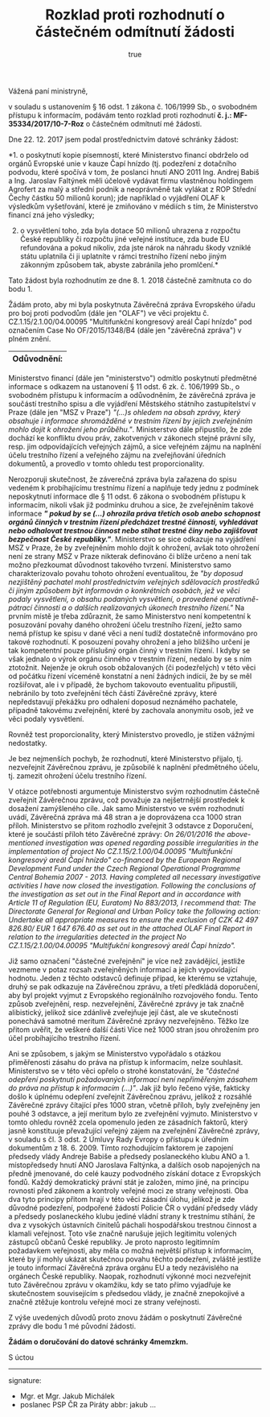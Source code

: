 ﻿---
title:      Rozklad proti rozhodnutí o částečném odmítnutí žádosti
author:
   name:    Jakub Michálek
   phone:   +420 775 978 550
   ds:      4memzkm
   mail:    jakub.michalek@pirati.cz
our:
   name:    Poslanecký klub Pirátů
   sign:    JMI \#8997
your:
   name:    
      -     Ministerstvo financí
   note:
      -     k rukám ministryně financí
      -     JUDr. Aleny Schillerové, Ph.D.
   ds:
      -     xzeaauv
style:      letter
reminder:   true
---

Vážená paní ministryně,

v souladu s ustanovením § 16 odst. 1 zákona č. 106/1999 Sb., o svobodném přístupu k informacím, podávám tento rozklad proti rozhodnutí **č. j.: MF-35334/2017/10-7-Roz** o částečném odmítnutí mé žádosti. 

Dne 22. 12. 2017 jsem podal prostřednictvím datové schránky žádost:

*1. o poskytnutí kopie písemností, které Ministerstvo financí obdrželo od orgánů Evropské unie v kauze Čapí hnízdo (tj. podezření z dotačního podvodu, které spočívá v tom, že poslanci hnutí ANO 2011 Ing. Andrej Babiš a Ing. Jaroslav Faltýnek měli účelově vydávat firmu vlastněnou holdingem Agrofert za malý a střední podnik a neoprávněně tak vylákat z ROP Střední Čechy částku 50 milionů korun); jde například o vyjádření OLAF k výsledkům vyšetřování, které je zmiňováno v médiích s tím, že Ministerstvo financí zná jeho výsledky; 

2. o vysvětlení toho, zda byla dotace 50 milionů uhrazena z rozpočtu České republiky či rozpočtu jiné veřejné instituce, zda bude EU refundována a pokud nikoliv, zda jste nárok na náhradu škody vzniklé státu uplatnila či ji uplatníte v rámci trestního řízení nebo jiným zákonným způsobem tak, abyste zabránila jeho promlčení.*

Tato žádost byla rozhodnutím ze dne 8. 1. 2018 částečně zamítnuta co do bodu 1.

Žádám proto, aby mi byla poskytnuta Závěrečná zpráva Evropského úřadu pro boj proti podvodům (dále jen "OLAF") ve věci projektu č. CZ.1.15/2.1.00/04.00095 "Multifunkční kongresový areál Čapí hnízdo" pod označením Case No OF/2015/1348/B4 (dále jen "závěrečná zpráva") v plném znění.

|**Odůvodnění:**|
|:-------------:|

Ministerstvo financí (dále jen "ministerstvo") odmítlo poskytnutí předmětné informace s odkazem na ustanovení § 11 odst. 6 zk. č. 106/1999 Sb., o svobodném přístupu k informacím a odůvodněním, že závěrečná zpráva je součástí trestního spisu a dle vyjádření Městského státního zastupitelství v Praze (dále jen "MSZ v Praze") *"(...)s ohledem na obsah zprávy, který obsahuje i informace shromážděné v trestním řízení by jejich zveřejněním mohlo dojít k ohrožení jeho průběhu."*.
Ministerstvo dále připustilo, že zde dochází ke konfliktu dvou práv, zakotvených v zákonech stejné právní síly, resp. jim odpovídajících veřejných zájmů, a sice veřejném zájmu na naplnění účelu trestního řízení a veřejného zájmu na zveřejňování úředních dokumentů, a provedlo v tomto ohledu test proporcionality.

Nerozporuji skutečnost, že záverečná zpráva byla zařazena do spisu vedeném k probíhajícímu trestnímu řízení a naplňuje tedy jednu z podmínek neposkytnutí informace dle § 11 odst. 6 zákona o svobodném přístupu k informacím, nikoli však již podmínku druhou a sice, že zveřejněním takové informace **_" pokud by se (...) ohrozila práva třetích osob anebo schopnost orgánů činných v trestním řízení předcházet trestné činnosti, vyhledávat nebo odhalovat trestnou činnost nebo stíhat trestné činy nebo zajišťovat bezpečnost České republiky."_**.
Ministerstvo se sice odkazuje na vyjádření MSZ v Praze, že by zveřejněním mohlo dojít k ohrožení, avšak toto ohrožení není ze strany MSZ v Praze nikterak definováno či blíže určeno a není tak možno přezkoumat důvodnost takového tvrzení. Ministerstvo samo charakterizovalo povahu tohoto ohrožení eventualitou, že *"by doposud nezjištěný pachatel mohl prostřednictvím veřejných sdělovacích prostředků či jiným způsobem být informován o konkrétních osobách, jež ve věci podaly vysvětlení, o obsahu podaných vysvětlení, o provedené operativně-pátrací činnosti a o dalších realizovaných úkonech trestního řízení."* Na prvním místě je třeba zdůraznit, že samo Ministerstvo není kompetentní k posuzování povahy daného ohrožení účelu trestního řízení, ježto samo nemá přístup ke spisu v dané věci a není tudíž dostatečně informováno pro takové rozhodnutí. K posouzení povahy ohrožení a jeho bližšího určení je tak kompetentní pouze příslušný orgán činný v trestním řízení. I kdyby se však jednalo o výrok orgánu činného v trestním řízení, nedalo by se s ním ztotožnit. Nejenže je okruh osob obžalovaných (či podezřelých) v této věci od počátku řízení víceméně konstatní a není žádných indícií, že by se měl rozšiřovat, ale i v případě, že bychom takovouto eventualitu připustili, nebránilo by toto zveřejnění těch částí Závěrečné zprávy, které nepředstavují překážku pro odhalení doposud neznámého pachatele, případně takovému zveřejnění, které by zachovala anonymitu osob, jež ve věci podaly vysvětlení.

Rovněž test proporcionality, který Ministerstvo provedlo, je stižen vážnými nedostatky.

Je bez nejmenších pochyb, že rozhodnutí, které Ministerstvo přijalo, tj. nezveřejnit Závěrečnou zprávu, je způsobilé k naplnění předmětného účelu, tj. zamezit ohrožení účelu trestního řízení.

V otázce potřebnosti argumentuje Ministerstvo svým rozhodnutím částečně zveřejnit Závěrečnou zprávu, což považuje za nejšetrnější prostředek k dosažení zamýšleného cíle. Jak samo Ministerstvo ve svém rozhodnutí uvádí, Závěrečná zpráva má 48 stran a je doprovázena cca 1000 stran příloh. Ministerstvo se přitom rozhodlo zveřejnit 3 odstavce z Doporučení, které je součástí příloh této Závěrečné zprávy:
*On 26/01/2016 the above-mentioned investigation was opened regarding possible irregularities in the implementation of project No CZ.1.15/2.1.00/04.00095 "Multifunkční kongresový areál Čapí hnízdo" co-financed by the European Regional Development Fund under the Czech Regional Operational Programme Central Bohemia 2007 - 2013.
Having completed all necessary investigative activities I have now closed the investigation. Following the conclusions of the investigation as set out in the Final Report and in accordance with Article 11 of Regulation (EU, Euratom) No 883/2013, I recommend that:
The Directorate General for Regional and Urban Policy take the following action:
Undertake all appropriate measures to ensure the exclusion of CZK 42 497 826.80/ EUR 1 647 676.40 as set out in the attached OLAF Final Report in relation to the irregularities detected in the project No CZ.1.15/2.1.00/04.00095 "Multifukční kongresový areál Čapí hnízdo".*

Již samo označení "částečné zveřejnění" je více než zavádějící, jestliže vezmeme v potaz rozsah zveřejněných informací a jejich vypovídající hodnotu. Jeden z těchto odstavců definuje případ, ke kterému se vztahuje, druhý se pak odkazuje na Závěrečnou zprávu, a třetí předkládá doporučení, aby byl projekt vyjmut z Evropského regionálního rozvojového fondu. Tento způsob zveřejnění, resp. nezveřejnění, Závěrečné zprávy je tak značně alibistický, jelikož sice zdánlivě zveřejňuje její část, ale ve skutečnosti ponechává samotné meritum Závěrečné zprávy nezveřejněno. Těžko lze přitom uvěřit, že veškeré další části Více než 1000 stran jsou ohrožením pro účel probíhajícího trestního řízení.

Ani se způsobem, s jakým se Ministerstvo vypořádalo s otázkou přiměřenosti zásahu do práva na přístup k informacím, nelze souhlasit. Ministerstvo se v této věci opřelo o strohé konstatování, že *"částečné odepření poskytnutí požadovaných informací není nepřiměřeným zásahem do práva na přístup k informacím (...)"*. Jak již bylo řečeno výše, fakticky došlo k úplnému odepření zveřejnit Závěrečnou zprávu, jelikož z rozsáhlé Závěrečné zprávy čítající přes 1000 stran, včetně příloh, byly zveřejněny jen pouhé 3 odstavce, a její meritum bylo ze zveřejnění vyjmuto.
Ministerstvo v tomto ohledu rovněž zcela opomenulo jeden ze zásadních faktorů, který jasně konstituuje převažující veřejný zájem na zveřejnění Závěrečné zprávy, v souladu s čl. 3 odst. 2 Úmluvy Rady Evropy o přístupu k úředním dokumentům z 18. 6. 2009. Tímto rozhodujícím faktorem je zapojení předsedy vlády Andreje Babiše a předsedy poslaneckého klubu ANO a 1. místopředsedy hnutí ANO Jaroslava Faltýnka, a dalších osob napojených na předně jmenované, do celé kauzy podvodného získání dotace z Evropských fondů. 
Každý demokratický právní stát je založen, mimo jiné, na principu rovnosti před zákonem a kontroly veřejné moci ze strany veřejnosti. Oba dva tyto principy přitom hrají v této věci zásadní úlohu, jelikož je zde důvodné podezření, podpořené žádostí Policie ČR o vydání předsedy vlády a předsedy poslaneckého klubu jediné vládní strany k trestnímu stíhání, že dva z vysokých ústavních činitelů páchali hospodářskou trestnou činnost a klamali veřejnost. Toto vše značně narušuje jejich legitimitu volených zástupců občanů České republiky. Je proto naprosto legitimním požadavkem veřejnosti, aby měla co možná největší přístup k informacím, které by jí mohly ukázat skutečnou povahu těchto podezření, zvláště jestliže je touto informací Závěrečná zpráva orgánu EU a tedy nezávislého na orgánech České republiky. Naopak, rozhodnutí výkonné moci nezveřejnit tuto Závěrečnou zprávu v okamžiku, kdy se tato přímo vyjadřuje ke skutečnostem souvisejícím s předsedou vlády, je značně znepokojivé a značně ztěžuje kontrolu veřejné moci ze strany veřejnosti.


Z výše uvedených důvodů proto znovu žádám o poskytnutí Závěrečné zprávy dle bodu 1 mé původní žádosti.  


**Žádám o doručování do datové schránky 4memzkm.**

S úctou 

---
signature: 
  - Mgr. et Mgr. Jakub Michálek
  - poslanec PSP ČR za Piráty
abbr:       jakub
...
